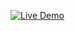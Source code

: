 [![Live Demo](https://img.shields.io/badge/Live%20Demo-Click%20Here-blue?style=for-the-badge)](https://taha-3laa.github.io/Frontend-Template2/)

